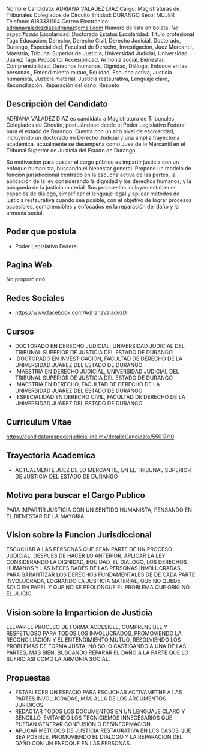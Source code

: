 Nombre Candidato: ADRIANA VALADEZ DIAZ
Cargo: Magistraturas de Tribunales Colegiados de Circuito
Entidad: DURANGO
Sexo: MUJER
Telefono: 6183331194
Correo Electronico: adrianavaladezdiazadriana@gmail.com
Numero de lista en boleta: *No especificado*
Escolaridad: Doctorado
Estatus Escolaridad: Título profesional
Tags Educación: Derecho, Derecho Civil, Derecho Judicial, Doctorado, Durango, Especialidad, Facultad de Derecho, Investigación, Juez Mercantil., Maestría, Tribunal Superior de Justicia, Universidad Judicial, Universidad Juárez
Tags Propósito: Accesibilidad, Armonía social, Bienestar, Comprensibilidad, Derechos humanos, Dignidad, Diálogo, Enfoque en las personas., Entendimiento mutuo, Equidad, Escucha activa, Justicia humanista, Justicia material, Justicia restaurativa, Lenguaje claro, Reconciliación, Reparación del daño, Respeto


## Descripción del Candidato 

ADRIANA VALADEZ DIAZ es candidata a Magistratura de Tribunales Colegiados de Circuito, postulándose desde el Poder Legislativo Federal para el estado de Durango. Cuenta con un alto nivel de escolaridad, incluyendo un doctorado en Derecho Judicial y una amplia trayectoria académica, actualmente se desempeña como Juez de lo Mercantil en el Tribunal Superior de Justicia del Estado de Durango.

Su motivación para buscar el cargo público es impartir justicia con un enfoque humanista, buscando el bienestar general.  Propone un modelo de función jurisdiccional centrado en la escucha activa de las partes, la aplicación de la ley considerando la dignidad y los derechos humanos, y la búsqueda de la justicia material. Sus propuestas incluyen establecer espacios de diálogo, simplificar el lenguaje legal y aplicar métodos de justicia restaurativa cuando sea posible, con el objetivo de lograr procesos accesibles, comprensibles y enfocados en la reparación del daño y la armonía social.


## Poder que postula

- Poder Legislativo Federal


## Pagina Web

No proporcionó


## Redes Sociales

- https://www.facebook.com/AdrianaValadezD


## Cursos

- DOCTORADO EN DERECHO JUDICIAL, UNIVERSIDAD JUDICIAL DEL TRIBUNAL SUPERIOR DE JUSTICIA DEL ESTADO DE DURANGO
- ,DOCTORADO EN INVESTIGACIÓN, FACULTAD DE DERECHO DE LA UNIVERSIDAD JUÁREZ DEL ESTADO DE DURANGO
- ,MAESTRIA EN DERECHO JUDICIAL, UNIVERSIDAD JUDICIAL DEL TRIBUNAL SUPERIOR DE JUSTICIA DEL ESTADO DE DURANGO
- ,MAESTRIA EN DERECHO, FACULTAD DE DERECHO DE LA UNIVERSIDAD JUÁREZ DEL ESTADO DE DURANGO
- ,ESPECIALIDAD EN DERECHO CIVIL, FACULTAD DE DERECHO DE LA UNIVERSIDAD JUÁREZ DEL ESTADO DE DURANGO


## Curriculum Vitae

https://candidaturaspoderjudicial.ine.mx/detalleCandidato/55017/10


## Trayectoria Academica

- ACTUALMENTE JUEZ DE LO MERCANTIL, EN EL TRIBUNAL SUPERIOR DE JUSTICIA DEL ESTADO DE DURANGO


## Motivo para buscar el Cargo Publico

PARA IMPARTIR JUSTICIA CON UN SENTIDO HUMANISTA, PENSANDO EN EL BIENESTAR DE LA MAYORIA.


## Vision sobre la Funcion Jurisdiccional

ESCUCHAR A LAS PERSONAS QUE SEAN PARTE DE UN PROCESO JUDICIAL, DESPUES DE HACER LO ANTERIOR, APLICAR LA LEY CONSIDERANDO LA DIGNIDAD, EQUIDAD, EL DIALOGO, LOS DERECHOS HUMANOS Y LAS NECESIDADES DE LAS PERSONAS INVOLUCRADAS, PARA GARANTIZAR LOS DERECHOS FUNDAMENTALES DE DE CADA PARTE INVOLUCRADA, LOGRANDO LA JUSTICIA MATERIAL, QUE NO QUEDE SOLO EN PAPEL Y QUE NO SE PROLONGUE EL PROBLEMA QUE ORIGINÓ EL JUICIO.


## Vision sobre la Imparticion de Justicia

LLEVAR EL PROCESO DE FORMA ACCESIBLE, COMPRENSIBLE Y RESPETUOSO PARA TODOS LOS INVOLUCRADOS, PROMOVIENDO LA RECONCILIACIÓN Y EL ENTENDIMIENTO MUTUO, RESOLVIENDO LOS PROBLEMAS DE FORMA JUSTA, NO SOLO CASTIGANDO A UNA DE LAS PARTES, MAS BIEN, BUSCANDO REPARAR EL DAÑO A LA PARTE QUE LO SUFRIO ASI COMO LA ARMONIA SOCIAL.


## Propuestas

- ESTABLECER UN ESPACIO PARA ESCUCHAR ACTIVAMETNE A LAS PARTES INVOLUCRADAS, MAS ALLA DE LOS ARGUMENTOS JURIDICOS.
- REDACTAR TODOS LOS DOCUMENTOS EN UN LENGUAJE CLARO Y SENCILLO, EVITANDO LOS TECNICISMOS INNECESARIOS QUE PUEDAN GENERAR CONFUSION O DESINFORMACION.
- APLICAR METODOS DE JUSTICIA RESTAURATIVA EN LOS CASOS QUE SEA POSIBLE, PROMOVIENDO EL DIALOGO Y LA REPARACION DEL DAÑO CON UN ENFOQUE EN LAS PERSONAS.

